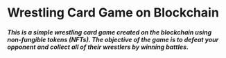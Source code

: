 # Wrestling Card Game on Blockchain
##### This is a simple wrestling card game created on the blockchain using non-fungible tokens (NFTs). The objective of the game is to defeat your opponent and collect all of their wrestlers by winning battles.
